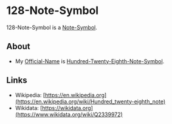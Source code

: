 # 128-Note-Symbol

128-Note-Symbol is a [Note-Symbol](90000054.md).

## About

- My [Official-Name](611003.md) is [Hundred-Twenty-Eighth-Note-Symbol](90000055.md).

## Links

- Wikipedia: [https://en.wikipedia.org](https://en.wikipedia.org/wiki/Hundred_twenty-eighth_note)
- Wikidata: [https://wikidata.org](https://www.wikidata.org/wiki/Q2339972)
